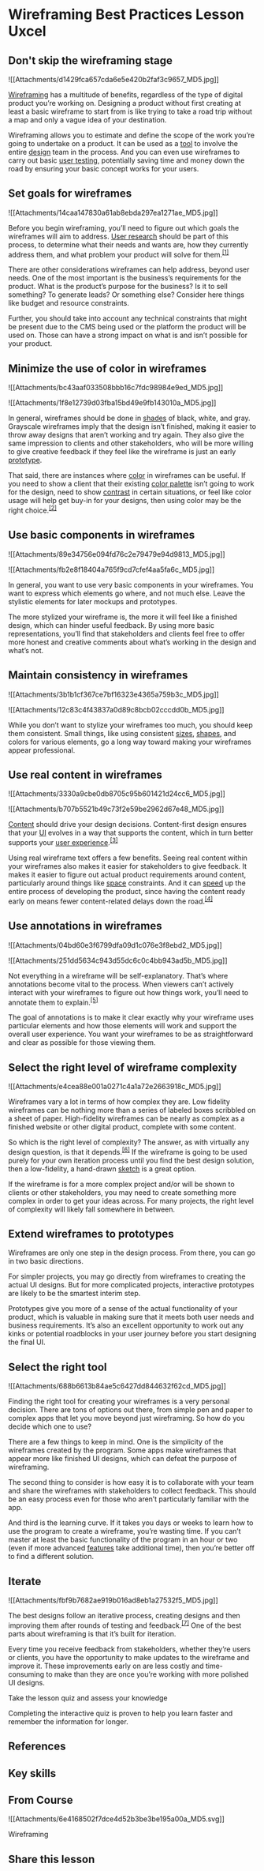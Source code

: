 # Wireframing Best Practices Lesson  Uxcel
## Don't skip the wireframing stage

![[Attachments/d1429fca657cda6e5e420b2faf3c9657_MD5.jpg]]

[Wireframing](https://app.uxcel.com/glossary/wireframing) has a multitude of benefits, regardless of the type of digital product you’re working on. Designing a product without first creating at least a basic wireframe to start from is like trying to take a road trip without a map and only a vague idea of your destination.

Wireframing allows you to estimate and define the scope of the work you’re going to undertake on a product. It can be used as a [tool](https://app.uxcel.com/glossary/design-tools) to involve the entire [design](https://app.uxcel.com/glossary/design) team in the process. And you can even use wireframes to carry out basic [user testing](https://app.uxcel.com/glossary/user-testing), potentially saving time and money down the road by ensuring your basic concept works for your users.

## Set goals for wireframes

![[Attachments/14caa147830a61ab8ebda297ea1271ae_MD5.jpg]]

Before you begin wireframing, you’ll need to figure out which goals the wireframes will aim to address. [User research](https://app.uxcel.com/glossary/user-research) should be part of this process, to determine what their needs and wants are, how they currently address them, and what problem your product will solve for them.<sup><a href="moz-extension://1fff0f8b-616f-485f-8cf3-32584a1a9298/#anchor-1" rel="noopener noreferrer" applinkanchor="">[1]</a></sup>

There are other considerations wireframes can help address, beyond user needs. One of the most important is the business’s requirements for the product. What is the product’s purpose for the business? Is it to sell something? To generate leads? Or something else? Consider here things like budget and resource constraints.

Further, you should take into account any technical constraints that might be present due to the CMS being used or the platform the product will be used on. Those can have a strong impact on what is and isn’t possible for your product.

## Minimize the use of color in wireframes

![[Attachments/bc43aaf033508bbb16c7fdc98984e9ed_MD5.jpg]]

![[Attachments/1f8e12739d03fba15bd49e9fb143010a_MD5.jpg]]

In general, wireframes should be done in [shades](https://app.uxcel.com/glossary/shades) of black, white, and gray. Grayscale wireframes imply that the design isn’t finished, making it easier to throw away designs that aren’t working and try again. They also give the same impression to clients and other stakeholders, who will be more willing to give creative feedback if they feel like the wireframe is just an early [prototype](https://app.uxcel.com/glossary/prototype).

That said, there are instances where [color](https://app.uxcel.com/glossary/color) in wireframes can be useful. If you need to show a client that their existing [color palette](https://app.uxcel.com/glossary/color-palette) isn’t going to work for the design, need to show [contrast](https://app.uxcel.com/glossary/contrast) in certain situations, or feel like color usage will help get buy-in for your designs, then using color may be the right choice.<sup><a href="moz-extension://1fff0f8b-616f-485f-8cf3-32584a1a9298/#anchor-2" rel="noopener noreferrer" applinkanchor="">[2]</a></sup>

## Use basic components in wireframes

![[Attachments/89e34756e094fd76c2e79479e94d9813_MD5.jpg]]

![[Attachments/fb2e8f18404a765f9cd7cfef4aa5fa6c_MD5.jpg]]

In general, you want to use very basic components in your wireframes. You want to express which elements go where, and not much else. Leave the stylistic elements for later mockups and prototypes.

The more stylized your wireframe is, the more it will feel like a finished design, which can hinder useful feedback. By using more basic representations, you’ll find that stakeholders and clients feel free to offer more honest and creative comments about what’s working in the design and what’s not.

## Maintain consistency in wireframes

![[Attachments/3b1b1cf367ce7bf16323e4365a759b3c_MD5.jpg]]

![[Attachments/12c83c4f43837a0d89c8bcb02cccdd0b_MD5.jpg]]

While you don’t want to stylize your wireframes too much, you should keep them consistent. Small things, like using consistent [sizes](https://app.uxcel.com/glossary/size), [shapes](https://app.uxcel.com/glossary/shapes), and colors for various elements, go a long way toward making your wireframes appear professional.

## Use real content in wireframes

![[Attachments/3330a9cbe0db8705c95b601421d24cc6_MD5.jpg]]

![[Attachments/b707b5521b49c73f2e59be2962d67e48_MD5.jpg]]

[Content](https://app.uxcel.com/glossary/content) should drive your design decisions. Content-first design ensures that your [UI](https://app.uxcel.com/glossary/user-interface) evolves in a way that supports the content, which in turn better supports your [user experience](https://app.uxcel.com/glossary/user-experience).<sup><a href="moz-extension://1fff0f8b-616f-485f-8cf3-32584a1a9298/#anchor-3" rel="noopener noreferrer" applinkanchor="">[3]</a></sup>

Using real wireframe text offers a few benefits. Seeing real content within your wireframes also makes it easier for stakeholders to give feedback. It makes it easier to figure out actual product requirements around content, particularly around things like [space](https://app.uxcel.com/glossary/spacing) constraints. And it can [speed](https://app.uxcel.com/glossary/speed) up the entire process of developing the product, since having the content ready early on means fewer content-related delays down the road.<sup><a href="moz-extension://1fff0f8b-616f-485f-8cf3-32584a1a9298/#anchor-4" rel="noopener noreferrer" applinkanchor="">[4]</a></sup>

## Use annotations in wireframes

![[Attachments/04bd60e3f6799dfa09d1c076e3f8ebd2_MD5.jpg]]

![[Attachments/251dd5634c943d55dc6c0c4bb943ad5b_MD5.jpg]]

Not everything in a wireframe will be self-explanatory. That’s where annotations become vital to the process. When viewers can’t actively interact with your wireframes to figure out how things work, you’ll need to annotate them to explain.<sup><a href="moz-extension://1fff0f8b-616f-485f-8cf3-32584a1a9298/#anchor-5" rel="noopener noreferrer" applinkanchor="">[5]</a></sup>

The goal of annotations is to make it clear exactly why your wireframe uses particular elements and how those elements will work and support the overall user experience. You want your wireframes to be as straightforward and clear as possible for those viewing them.

## Select the right level of wireframe complexity

![[Attachments/e4cea88e001a0271c4a1a72e2663918c_MD5.jpg]]

Wireframes vary a lot in terms of how complex they are. Low fidelity wireframes can be nothing more than a series of labeled boxes scribbled on a sheet of paper. High-fidelity wireframes can be nearly as complex as a finished website or other digital product, complete with some content.

So which is the right level of complexity? The answer, as with virtually any design question, is that it depends.<sup><a href="moz-extension://1fff0f8b-616f-485f-8cf3-32584a1a9298/#anchor-6" rel="noopener noreferrer" applinkanchor="">[6]</a></sup> If the wireframe is going to be used purely for your own iteration process until you find the best design solution, then a low-fidelity, a hand-drawn [sketch](https://app.uxcel.com/glossary/sketch) is a great option.

If the wireframe is for a more complex project and/or will be shown to clients or other stakeholders, you may need to create something more complex in order to get your ideas across. For many projects, the right level of complexity will likely fall somewhere in between.

## Extend wireframes to prototypes

Wireframes are only one step in the design process. From there, you can go in two basic directions.

For simpler projects, you may go directly from wireframes to creating the actual UI designs. But for more complicated projects, interactive prototypes are likely to be the smartest interim step.

Prototypes give you more of a sense of the actual functionality of your product, which is valuable in making sure that it meets both user needs and business requirements. It’s also an excellent opportunity to work out any kinks or potential roadblocks in your user journey before you start designing the final UI.

## Select the right tool

![[Attachments/688b6613b84ae5c6427dd844632f62cd_MD5.jpg]]

Finding the right tool for creating your wireframes is a very personal decision. There are tons of options out there, from simple pen and paper to complex apps that let you move beyond just wireframing. So how do you decide which one to use?

There are a few things to keep in mind. One is the simplicity of the wireframes created by the program. Some apps make wireframes that appear more like finished UI designs, which can defeat the purpose of wireframing.

The second thing to consider is how easy it is to collaborate with your team and share the wireframes with stakeholders to collect feedback. This should be an easy process even for those who aren’t particularly familiar with the app.

And third is the learning curve. If it takes you days or weeks to learn how to use the program to create a wireframe, you’re wasting time. If you can’t master at least the basic functionality of the program in an hour or two (even if more advanced [features](https://app.uxcel.com/glossary/feature) take additional time), then you’re better off to find a different solution.

## Iterate

![[Attachments/fbf9b7682ae919b016ad8eb1a27532f5_MD5.jpg]]

The best designs follow an iterative process, creating designs and then improving them after rounds of testing and feedback.<sup><a href="moz-extension://1fff0f8b-616f-485f-8cf3-32584a1a9298/#anchor-7" rel="noopener noreferrer" applinkanchor="">[7]</a></sup> One of the best parts about wireframing is that it’s built for iteration.

Every time you receive feedback from stakeholders, whether they’re users or clients, you have the opportunity to make updates to the wireframe and improve it. These improvements early on are less costly and time-consuming to make than they are once you’re working with more polished UI designs.

Take the lesson quiz and assess your knowledge

Completing the interactive quiz is proven to help you learn faster and remember the information for longer.

## References

## Key skills

## From Course

![[Attachments/6e4168502f7dce4d52b3be3be195a00a_MD5.svg]]

Wireframing

## Share this lesson